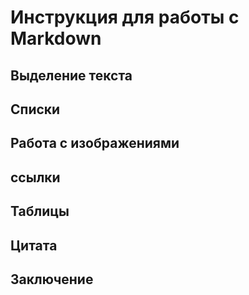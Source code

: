 # Инструкция для работы с Markdown

## Выделение текста

## Списки

## Работа с изображениями

##  ссылки

## Таблицы

## Цитата

## Заключение 